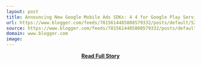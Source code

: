 ```yaml
---
layout: post
title: Announcing New Google Mobile Ads SDKs: 4 4 for Google Play Services and 6 9 2 for iOS
url: https://www.blogger.com/feeds/7815614485808579332/posts/default/5286533384977044545
source: https://www.blogger.com/feeds/7815614485808579332/posts/default/5286533384977044545
domain: www.blogger.com
image: 
---
```


<p></p>
<center><p><a href="https://www.blogger.com/feeds/7815614485808579332/posts/default/5286533384977044545" style='padding:25px; font-sze:18px; font-weight: bold;'>Read Full Story</a></p></center>
